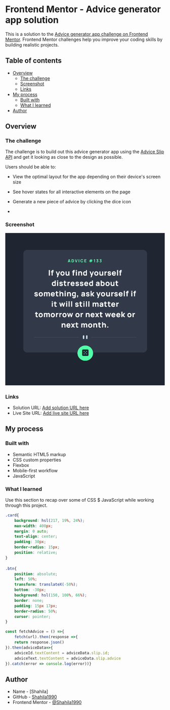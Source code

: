 # Frontend Mentor - Advice generator app solution

This is a solution to the [Advice generator app challenge on Frontend Mentor](https://www.frontendmentor.io/challenges/advice-generator-app-QdUG-13db). Frontend Mentor challenges help you improve your coding skills by building realistic projects.

## Table of contents

- [Overview](#overview)
  - [The challenge](#the-challenge)
  - [Screenshot](#screenshot)
  - [Links](#links)
- [My process](#my-process)
  - [Built with](#built-with)
  - [What I learned](#what-i-learned)
- [Author](#author)




## Overview

### The challenge

The challenge is to build out this advice generator app using the [Advice Slip API](https://api.adviceslip.com) and get it looking as close to the design as possible.

Users should be able to:

- View the optimal layout for the app depending on their device's screen size
- See hover states for all interactive elements on the page
- Generate a new piece of advice by clicking the dice icon

- 

### Screenshot

![](./images/ScreenShot.png)



### Links

- Solution URL: [Add solution URL here]([https://www.frontendmentor.io/solutions/html5-and-css-properties-like-flexbox-positioning-jvavascript-fetch-OCmWeFbfEq])
- Live Site URL: [Add live site URL here]([https://advice-by-one-click.netlify.app/])

## My process

### Built with

- Semantic HTML5 markup
- CSS custom properties
- Flexbox
- Mobile-first workflow
- JavaScript


### What I learned

Use this section to recap over some of CSS $ JavaScript while working through this project. 


```css
.card{
    background: hsl(217, 19%, 24%);
    max-width: 400px;
    margin: 0 auto;
    text-align: center;
    padding: 30px;
    border-radius: 15px;
    position: relative;
}

.btn{
    position: absolute;
    left: 50%;
    transform: translateX(-50%);
    bottom: -30px;
    background: hsl(150, 100%, 66%);
    border: none;
    padding: 15px 17px;
    border-radius: 50%;
    cursor: pointer;
}
```
```js
const fetchAdvice = () =>{
    fetch(url).then(response =>{
    return response.json()
}).then(adviceData=>{
    adviceId.textContent = adviceData.slip.id;
    adviceText.textContent = adviceData.slip.advice
}).catch(error => console.log(error))}
```

## Author

- Name - [Shahila]
- GitHub - [Shahila1990](https://github.com/Shahila1990)
- Frontend Mentor - [@Shahila1990](https://www.frontendmentor.io/profile/Shahila1990)
